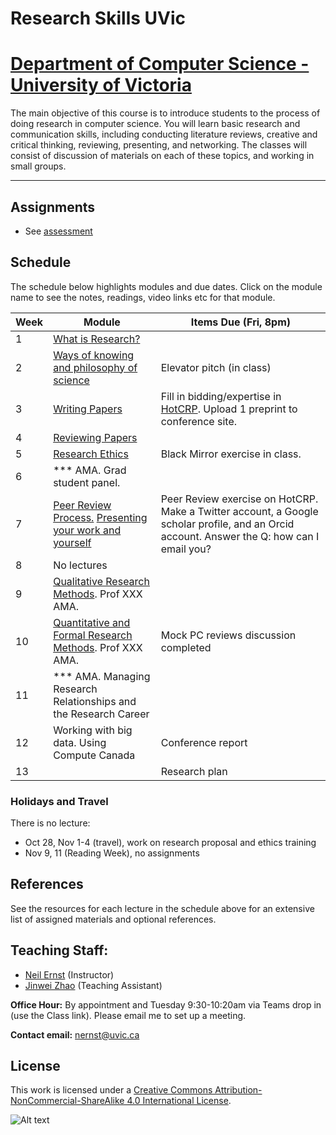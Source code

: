 # Research Skills UVic

# [Department of Computer Science - University of Victoria](http://www.csc.uvic.ca/)

The main objective of this course is to introduce students to the process of doing research in computer science. You will learn basic research and communication skills, including conducting literature reviews, creative and critical thinking, reviewing, presenting, and networking. The classes will consist of discussion of materials on each of these topics, and working in small groups.

---

## Assignments

* See [assessment](assessment.md)

## Schedule

The schedule below highlights modules and due dates. Click on the module name to see the notes, readings, video links etc for that module. 

|Week | Module | Items Due (Fri, 8pm) |
|---|---|--|
| 1 | [What is Research?](resources/elevator/what_is_research.md) | |
| 2 | [Ways of knowing and philosophy of science](resources/epistemology/epistemology.md) | Elevator pitch (in class) |
| 3 | [Writing Papers](resources/writing/writing.md) | Fill in bidding/expertise in [HotCRP](https://uvic-csc595.hotcrp.com). Upload 1 preprint to conference site. |
| 4 | [Reviewing Papers](resources/reviewing/M4%20Reading.md) |  |
| 5 | [Research Ethics](resources/ethics/ethics_and_research.md) | Black Mirror exercise in class. |
|6 | *** AMA. Grad student panel. |  |
|7 | [Peer Review Process.](resources/peer/peer.md) [Presenting your work and yourself](resources/presenting/Presenting.md) | Peer Review exercise on HotCRP. Make a Twitter account, a Google scholar profile, and an Orcid account. Answer the Q: how can I email you? |
| 8 | No lectures | | 
| 9 | [Qualitative Research Methods](resources/qual/qual-notes.md). Prof XXX AMA. |  |
| 10 | [Quantitative and Formal Research Methods](resources/qual/qual-notes.md). Prof XXX AMA. | Mock PC reviews discussion completed |
| 11 | *** AMA. Managing Research Relationships and the Research Career | |
| 12 |  Working with big data. Using Compute Canada | Conference report |
| 13 |  | Research plan |

### Holidays and Travel
There is no lecture:

* Oct 28, Nov 1-4 (travel), work on research proposal and ethics training
* Nov 9, 11 (Reading Week), no assignments

## References
See the resources for each lecture in the schedule above for an extensive list of assigned materials and optional references. 

## Teaching Staff:

- [Neil Ernst](https://www.neilernst.net/) (Instructor)
- [Jinwei Zhao](https://pan.uvic.ca/~clarkzjw/) (Teaching Assistant)

**Office Hour:** By appointment and Tuesday 9:30-10:20am via Teams drop in (use the Class link). 
Please email me to set up a meeting.

**Contact email:** [nernst@uvic.ca](mailto:nernst@uvic.ca)


## License

This work is licensed under a [Creative Commons Attribution-NonCommercial-ShareAlike 4.0 International License](http://creativecommons.org/licenses/by-nc-sa/4.0/).

![Alt text](https://i.creativecommons.org/l/by-nc-sa/4.0/88x31.png "Creative Commons Attribution-NonCommercial-ShareAlike 4.0 International License")
